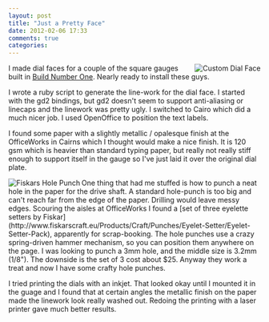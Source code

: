 ```yaml
---
layout: post
title: "Just a Pretty Face"
date: 2012-02-06 17:33
comments: true
categories: 
---
```

<img src="/resources/finished_square_face.png" alt="Custom Dial Face" align="right"/>

I made dial faces for a couple of the square gauges built
in [Build Number One](/blog/2012/01/28/build-number-one/).  Nearly
ready to install these guys.  

I wrote a ruby script to generate the line-work for the dial face.
I started with the gd2 bindings, but gd2 doesn't
seem to support anti-aliasing or linecaps and the linework
was pretty ugly.  I switched to Cairo which did a much nicer 
job.  I used OpenOffice to position the text labels.

I found some paper with a slightly metallic / opalesque finish at the
OfficeWorks in Cairns which I thought would make a nice finish.
It is 120 gsm which is heavier than standard typing paper, but
really not really stiff enough to support itself in the gauge
so I've just laid it over the original dial plate.

<img src="/resources/fiskars_hole_punch.png" alt="Fiskars Hole Punch" align="left"/>
One thing that had me stuffed is how to punch a neat hole in the paper for
the drive shaft.  A standard hole-punch is too big and can't reach 
far from the edge of the paper.  Drilling would leave messy edges.  Scouring
the aisles at OfficeWorks I found a 
[set of three eyelette setters by Fiskar](http://www.fiskarscraft.eu/Products/Craft/Punches/Eyelet-Setter/Eyelet-Setter-Pack), apparently for scrap-booking.  The hole punches use a crazy spring-driven hammer mechanism, so you can position them anywhere on the page.  I was looking to punch a 3mm hole, and the middle
size is 3.2mm (1/8").  The downside is the set of 3 cost about $25.  Anyway they work a treat and now I have some crafty hole punches.

I tried printing the dials with an inkjet.  That
looked okay until I mounted it in the guage and I found
that at certain angles the metallic finish
on the paper made the linework look really washed out.  Redoing
the printing with a laser printer gave much better results.



